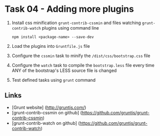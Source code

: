 Task 04 - Adding more plugins
====================

1. Install css minification `grunt-contrib-cssmin` and files watching `grunt-contrib-watch` plugins using command line

    ```
    npm install <package-name> --save-dev
    ```

2. Load the plugins into `Gruntfile.js` file
3. Configure the `cssmin` task to minify the `/dist/css/bootstrap.css` file
4. Configure the `watch` task to compile the `bootstrap.less` file every time ANY of the bootstrap's LESS source file is changed
5. Test defined tasks using `grunt` command

## Links
- [Grunt website] (http://gruntjs.com/)
- [grunt-contrib-cssmin on github] (https://github.com/gruntjs/grunt-contrib-cssmin)
- [grunt-contrib-watch on github] (https://github.com/gruntjs/grunt-contrib-watch)



